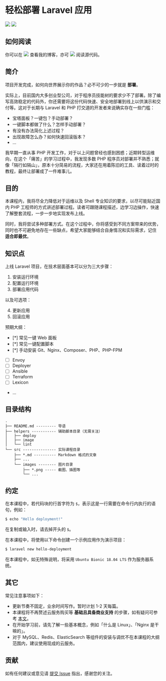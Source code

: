 # 轻松部署 Laravel 应用

[![](https://travis-ci.com/wi1dcard/laravel-deployment.svg?branch=master)](https://travis-ci.com/wi1dcard/laravel-deployment)
[![](https://img.shields.io/github/stars/wi1dcard/laravel-deployment.svg)](https://github.com/wi1dcard/laravel-deployment)

## 如何阅读

你可以在 [![](https://img.shields.io/badge/Available%20on-Laravel--China-brightgreen.svg)](https://learnku.com/blog/wi1dcard) 查看我的博客，亦可 [![](https://img.shields.io/badge/Available%20on-GitHub-brightgreen.svg)](https://github.com/wi1dcard/laravel-deployment/tree/master/src) 阅读源代码。

## 简介

项目开发完成，如何向世界展示你的作品？必不可少的一步就是 **部署**。

实际上，目前国内大多创业型公司，对于程序员技能树的要求少不了部署。除了编写高效稳定的代码外，你还需要将这份代码快速、安全地部署到线上以供演示和交付等。这对于长期与 Laravel 和 PHP 打交道的开发者来说确实存在一些门槛：

- 宝塔面板？一键包？手动部署？
- 一键脚本都做了什么？怎样手动部署？
- 有没有办法简化上述过程？
- 出现故障怎么办？如何快速回滚版本？
- ...

我早期一直从事 PHP 开发工作，对于以上问题曾经也感到困惑；近期转型运维向，在这个「痛苦」的学习过程中，我发现多数 PHP 程序员对部署并不熟悉；就像「隔行如隔山」，原本十分简易的流程，大家还在用着陈旧的工具、读着过时的教程，最终让部署成了一件难事儿。

## 目的

本课程内，我将尽全力降低对于运维以及 Shell 专业知识的要求，以尽可能贴近国内 PHP 工程师的方式讲述部署过程。读者可跟随课程描述，边学习边操作，快速了解整套流程，一步一步地实现发布上线。

同时，我将尝试多种部署方式。在这个过程中，你将感受到不同方案带来的优势，同时也不可避免地存在一些缺点，希望大家能够结合自身情况和实际需求，记住 **适合即最优**。

## 知识点

上线 Laravel 项目，在技术层面基本可以分为三大步骤：

1. 安装运行环境
2. 配置运行环境
3. 部署应用代码

以及可选项：

4. 更新应用
5. 回滚应用

预期大纲：

- [*] 常见一键 Web 面板
- [*] 常见一键配置脚本
- [*] 手动安装 Git、Nginx、Composer、PHP、PHP-FPM
- [ ] Envoy
- [ ] Deployer
- [ ] Ansible
- [ ] Terraform
- [ ] Lexicon
- ...

## 目录结构

```
.
├── README.md --------- 导语
├── helpers ----------- 辅助脚本目录（无需关注）
│   ├── deploy
│   ├── image
│   └── lint
└── src --------------- 实际课程目录
    ├── *.md ---------- Markdown 格式的文章
    ├── ...
    └── images -------- 图片目录
        ├── *.png ----- 截图、插图等
        └── ...
```

## 约定

在本课程中，若代码块的行首字符为 `$`，表示这是一行需要在命令行内执行的语句，例如：

```bash
$ echo "Hello deployment!"
```

在复制或输入时，请去掉开头的 `$`。

在本课程中，将使用以下命令创建一个示例应用作为演示项目：

```bash
$ laravel new hello-deployment
```

在本课程中，如无特殊说明，将采用 `Ubuntu Bionic 18.04 LTS` 作为服务器系统。

## 其它

常见注意事项如下：

- 更新节奏不固定，业余时间写作。暂时计划 1-2 天每篇。
- 本课程将不再赘述云服务购买等 **基础且具备商业支持** 的步骤，如有疑问可参考 [本文](https://wi1dcard.cn/posts/cloud-infrastructures)。
- 在开始学习前，请先了解一些基本概念，例如「什么是 Linux」、「Nginx 是干嘛的」。
- 对于 MySQL、Redis、ElasticSearch 等组件的安装与调优不在本课程的大纲范围内，建议使用现成的云服务。

## 贡献

如有任何建议或意见请 [提交 Issue](https://github.com/wi1dcard/laravel-deployment/issues/new) 指出，感谢您的关注。
